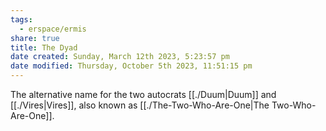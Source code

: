 ```yaml
---
tags:
  - erspace/ermis
share: true
title: The Dyad
date created: Sunday, March 12th 2023, 5:23:57 pm
date modified: Thursday, October 5th 2023, 11:51:15 pm
---
```


The alternative name for the two autocrats [[./Duum|Duum]] and [[./Vires|Vires]], also known as [[./The-Two-Who-Are-One|The Two-Who-Are-One]]. 
